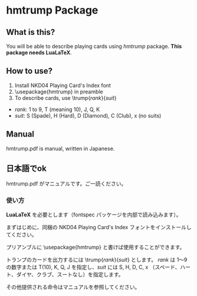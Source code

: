 # hmtrump Package

## What is this?

You will be able to describe playing cards using *hmtrump* package.
**This package needs LuaLaTeX**.

## How to use?

1. Install NKD04 Playing Card's Index font
1. \usepackage{hmtrump} in preamble
1. To describe cards, use \trump{*rank*}{*suit*}

+ *rank*: 1 to 9, T (meaning 10), J, Q, K
+ *suit*: S (Spade), H (Hard), D (Diamond), C (Club), x (no suits)

## Manual

hmtrump.pdf is manual, written in Japanese.

## 日本語でok

hmtrump.pdf がマニュアルです。ご一読ください。

### 使い方

**LuaLaTeX** を必要とします（fontspec パッケージを内部で読み込みます）。

まずはじめに、同梱の NKD04 Playing Card's Index フォントをインストールしてください。

プリアンブルに \usepackage{hmtrump} と書けば使用することができます。

トランプのカードを出力するには \trump{*rank*}{*suit*} とします。
*rank* は 1〜9 の数字または T(10), K, Q, J を指定し、*suit* には S, H, D, C, x
（スペード、ハート、ダイヤ、クラブ、スートなし）を指定します。

その他提供される命令はマニュアルを参照してください。